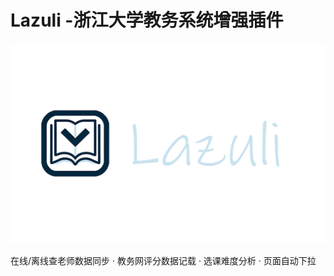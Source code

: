 # Lazuli -浙江大学教务系统增强插件

![](./assets/lazuli-banner.png)

在线/离线查老师数据同步  ·  教务网评分数据记载  · 选课难度分析 · 页面自动下拉    